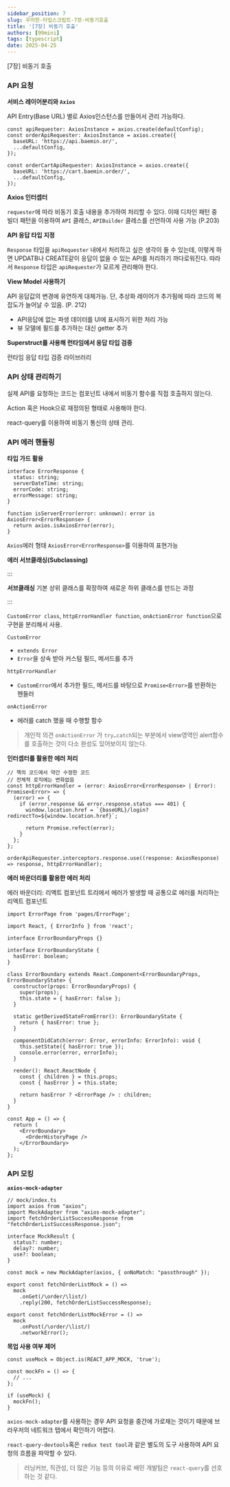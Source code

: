 ```yaml
---
sidebar_position: 7
slug: 우아한-타입스크립트-7장-비동기호출
title: '[7장] 비동기 호출'
authors: [99mini]
tags: [typescript]
date: 2025-04-25
---
```


[7장] 비동기 호출

<!-- truncate -->

### API 요청

**서비스 레이어분리와 `Axios`**

API Entry(Base URL) 별로 Axios인스턴스를 만들어서 관리 가능하다.

```tsx
const apiRequester: AxiosInstance = axios.create(defaultConfig);
const orderApiRequester: AxiosInstance = axios.create({
  baseURL: 'https://api.baemin.or/',
  ...defaultConfig,
});

const orderCartApiRequester: AxiosInstance = axios.create({
  baseURL: 'https://cart.baemin.order/',
  ...defaultConfig,
});
```

**Axios 인터셉터**

`requester`에 따라 비동기 호출 내용을 추가하여 처리할 수 있다. 이때 디자인 패턴 중 빌더 패턴을 이용하여 `API` 클레스, `APIBuilder` 클레스를 선언하여 사용 가능 (P.203)

**API 응답 타입 지정**

`Response` 타입을 `apiRequester` 내에서 처리하고 싶은 생각이 들 수 있는데, 이렇게 하면 UPDATB나 CREATE같이 응답이 없을 수 있는 API를 처리하기 까다로워진다. 따라서 `Response` 타입은 `apiRequester`가 모르게 관리해야 한다.

**View Model 사용하기**

API 응답값의 변경에 유연하게 대체가능. 단, 추상화 레이어가 추가됨에 따라 코드의 복잡도가 늘어날 수 있음. (P. 212)

- API응답에 없는 파생 데이터를 UI에 표시하기 위한 처리 가능
- 뷰 모델에 필드를 추가하는 대신 getter 추가

**Superstruct를 사용해 런타임에서 응답 타입 검증**

런타임 응답 타입 검증 라이브러리

### API 상태 관리하기

실제 API를 요청하는 코드는 컴포넌트 내에서 비동기 함수를 직접 호출하지 않는다.

Action 혹은 Hook으로 재정의된 형태로 사용해야 한다.

react-query를 이용하여 비동기 통신의 상태 관리.

### API 에러 핸들링

**타입 가드 활용**

```tsx
interface ErrorResponse {
  status: string;
  serverDateTime: string;
  errorCode: string;
  errorMessage: string;
}

function isServerError(error: unknown): error is AxiosError<ErrorResponse> {
  return axios.isAxiosError(error);
}
```

`Axios`에러 형태 `AxiosError<ErrorResponse>`를 이용하여 표현가능

**에러 서브클래싱(Subclassing)**

:::

**서브클래싱**
기본 상위 클래스를 확장하여 새로운 하위 클래스를 만드는 과정

:::

`CustomError class`, `httpErrorHandler function`, `onActionError function`으로 구현을 분리해서 사용.

`CustomError`

- `extends Error`
- `Error`을 상속 받아 커스텀 필드, 메서드를 추가

`httpErrorHandler`

- `CustomError`에서 추가한 필드, 메서드를 바탕으로 `Promise<Error>`를 반환하는 헨들러

`onActionError`

- 에러를 catch 했을 때 수행할 함수

> 개인적 의견
> `onActionError` 가 `try…catch`되는 부분에서 view영역인 alert함수를 호출하는 것이 다소 완성도 있어보이지 않는다.

**인터셉터를 활용한 에러 처리**

```tsx
// 책의 코드에서 약간 수정한 코드
// 전체적 로직에는 변화없음
const httpErrorHandler = (error: AxiosError<ErrorResponse> | Error): Promise<Error> => {
  (error) => {
    if (error.response && error.response.status === 401) {
      window.location.href = `{baseURL}/login?redirectTo=${window.location.href}`;

      return Promise.refect(error);
    }
  };
};

orderApiRequester.interceptors.response.use((response: AxiosResponse) => response, httpErrorHandler);
```

**에러 바운더리를 활용한 에러 처리**

에러 바운더리: 리액트 컴포넌트 트리에서 에러가 발생할 때 공통으로 에러를 처리하는 리엑트 컴포넌트

```tsx
import ErrorPage from 'pages/ErrorPage';

import React, { ErrorInfo } from 'react';

interface ErrorBoundaryProps {}

interface ErrorBoundaryState {
  hasError: boolean;
}

class ErrorBoundary extends React.Component<ErrorBoundaryProps, ErrorBoundaryState> {
  constructor(props: ErrorBoundaryProps) {
    super(props);
    this.state = { hasError: false };
  }

  static getDerivedStateFromError(): ErrorBoundaryState {
    return { hasError: true };
  }

  componentDidCatch(error: Error, errorInfo: ErrorInfo): void {
    this.setState({ hasError: true });
    console.error(error, errorInfo);
  }

  render(): React.ReactNode {
    const { children } = this.props;
    const { hasError } = this.state;

    return hasError ? <ErrorPage /> : children;
  }
}

const App = () => {
  return (
    <ErrorBoundary>
      <OrderHistoryPage />
    </ErrorBoundary>
  );
};
```

### API 모킹

**`axios-mock-adapter`**

```tsx
// mock/index.ts
import axios from "axios";
import MockAdapter from "axios-mock-adapter";
import fetchOrderListSuccessResponse from "fetchOrderListSuccessResponse.json";

interface MockResult {
  status?: number;
  delay?: number;
  use?: boolean;
}

const mock = new MockAdapter(axios, { onNoMatch: "passthrough" });

export const fetchOrderListMock = () =>
  mock
    .onGet(/\order/\list/)
    .reply(200, fetchOrderListSuccessResponse);

export const fetchOrderListMockError = () =>
  mock
    .onPost(/\order/\list/)
    .networkError();
```

**목업 사용 여부 제어**

```tsx
const useMock = Object.is(REACT_APP_MOCK, 'true');

const mockFn = () => {
  // ...
};

if (useMock) {
  mockFn();
}
```

`axios-mock-adapter`를 사용하는 경우 API 요청을 중간에 가로채는 것이기 때문에 브라우저의 네트워크 탭에서 확인하기 어렵다.

`react-query-devtools`혹은 `redux test tool`과 같은 별도의 도구 사용하여 API 요청의 흐름을 파악할 수 있다.

> 러닝커브, 직관성, 더 많은 기능 등의 이유로 배민 개발팀은 `react-query`를 선호하는 것 같다.
